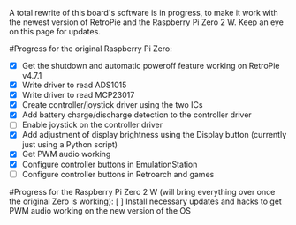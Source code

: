 A total rewrite of this board's software is in progress, to make it work with the newest version of RetroPie and the Raspberry Pi Zero 2 W. Keep an eye on this page for updates.

#Progress for the original Raspberry Pi Zero:
- [x] Get the shutdown and automatic poweroff feature working on RetroPie v4.7.1
- [x] Write driver to read ADS1015
- [x] Write driver to read MCP23017
- [x] Create controller/joystick driver using the two ICs
- [x] Add battery charge/discharge detection to the controller driver
- [ ] Enable joystick on the controller driver
- [x] Add adjustment of display brightness using the Display button (currently just using a Python script)
- [x] Get PWM audio working
- [x] Configure controller buttons in EmulationStation
- [ ] Configure controller buttons in Retroarch and games

#Progress for the Raspberry Pi Zero 2 W (will bring everything over once the original Zero is working):
[ ] Install necessary updates and hacks to get PWM audio working on the new version of the OS
